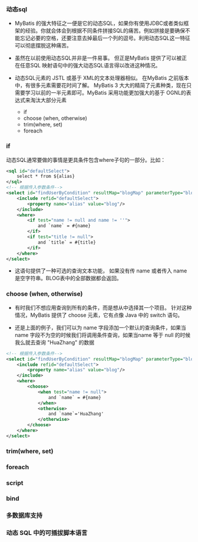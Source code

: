 ### 动态sql
* MyBatis 的强大特征之一便是它的动态SQL，如果你有使用JDBC或者类似框架的经验。你就会体会到根据不同条件拼接SQL的痛苦。例如拼接是要确保不能忘记必要的空格，还要注意去掉最后一个列的逗号。利用动态SQL这一特征可以彻底摆脱这种痛苦。

* 虽然在以前使用动态SQL并非是一件易事。 但正是MyBatis 提供了可以被正在任意SQL 映射语句中的强大动态SQL语言得以改进这种情况。

* 动态SQL元素的 JSTL 或基于 XML的文本处理器相似。 在MyBatis 之前版本中，有很多元素需要花时间了解。 MyBatis 3 大大的精简了元素种类，现在只需要学习以前的一半元素即可。MyBatis 采用功能更加强大的基于 OGNL的表达式来淘汰大部分元素

  * if 
  * choose (when, otherwise)
  * trim(where, set)
  * foreach

### if 
动态SQL通常要做的事情是更具条件包含where子句的一部分。比如：
```xml
<sql id="defaultSelect">
    select * from ${alias}
</sql>
<!-- 根据传入参数条件-->
<select id="findUserByCondition" resultMap="blogMap" parameterType="blog">
    <include refid="defaultSelect">
        <property name="alias" value="blog"/>
    </include>
    <where>
        <if test="name != null and name != ''">
            and `name` = #{name}
        </if>
        <if test="title != null">
            and `title` = #{title}
        </if>
    </where>
</select>
```
* 这语句提供了一种可选的查询文本功能， 如果没有传 name 或者传入 name 是空字符串。BLOG表中的全部数据都会返回。

### choose (when, otherwise)
* 有时我们不想应用查询到所有的条件，而是想从中选择其一个项目。 针对这种情况，MyBatis 提供了 choose 元素，它有点像 Java 中的 switch 语句。 

* 还是上面的例子，我们可以为 name 字段添加一个默认的查询条件，如果当 name 字段不为空的时候我们将调用条件查询，如果当name 等于 null 的时候我么就去查询 "HuaZhang" 的数据
```xml
<!-- 根据传入参数条件-->
<select id="findUserByCondition" resultMap="blogMap" parameterType="blog">
    <include refid="defaultSelect">
        <property name="alias" value="blog"/>
    </include>
    <where>
        <choose>
            <when test="name != null">
                and `name` = #{name}
            </when>
            <otherwise>
                and `name`='HuaZhang'
            </otherwise>
        </choose>
    </where>
</select>
```

### trim(where, set)


### foreach

### script

### bind

### 多数据库支持

### 动态 SQL 中的可插拔脚本语言